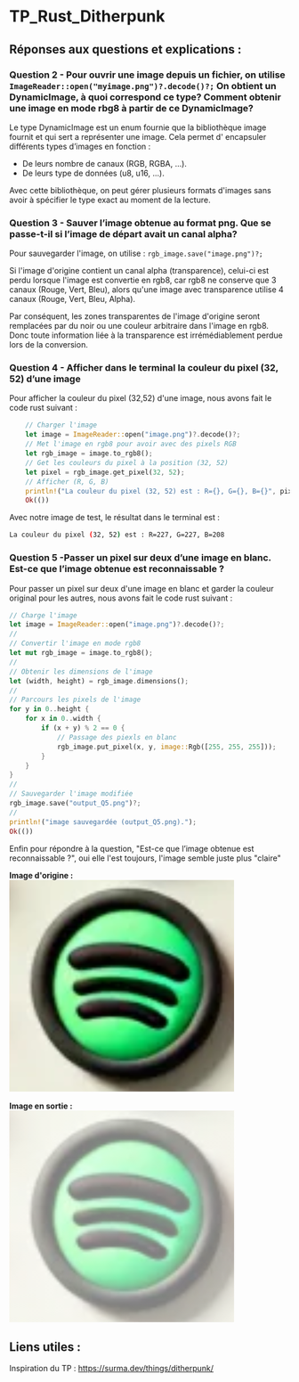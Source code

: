 # TP_Rust_Ditherpunk

## Réponses aux questions et explications :

  ### Question 2 - Pour ouvrir une image depuis un fichier, on utilise ``` ImageReader::open("myimage.png")?.decode()?; ``` On obtient un DynamicImage, à quoi correspond ce type? Comment obtenir une image en mode rbg8 à partir de ce DynamicImage?

  Le type DynamicImage est un enum fournie que la bibliothèque image fournit et qui sert a représenter une image. Cela permet d' encapsuler différents types d’images en fonction :

  - De leurs nombre de canaux (RGB, RGBA, ...).
  - De leurs type de données (u8, u16, ...).

  Avec cette bibliothèque, on peut gérer plusieurs formats d'images sans avoir à spécifier le type exact au moment de la lecture.

  ### Question 3 - Sauver l’image obtenue au format png. Que se passe-t-il si l’image de départ avait un canal alpha?

  Pour sauvegarder l'image, on utilise : 
  ```rgb_image.save("image.png")?;```

  Si l'image d'origine contient un canal alpha (transparence), celui-ci est perdu lorsque l'image est convertie en rgb8, car rgb8 ne conserve que 3 canaux (Rouge, Vert, Bleu), alors qu'une image avec transparence utilise 4 canaux (Rouge, Vert, Bleu, Alpha).

Par conséquent, les zones transparentes de l'image d'origine seront remplacées par du noir ou une couleur arbitraire dans l'image en rgb8. Donc toute information liée à la transparence est irrémédiablement perdue lors de la conversion.

### Question 4 - Afficher dans le terminal la couleur du pixel (32, 52) d’une image

Pour afficher la couleur du pixel (32,52) d'une image, nous avons fait le code rust suivant :

```rust
    // Charger l'image
    let image = ImageReader::open("image.png")?.decode()?;
    // Met l'image en rgb8 pour avoir avec des pixels RGB
    let rgb_image = image.to_rgb8();
    // Get les couleurs du pixel à la position (32, 52)
    let pixel = rgb_image.get_pixel(32, 52);
    // Afficher (R, G, B)
    println!("La couleur du pixel (32, 52) est : R={}, G={}, B={}", pixel[0], pixel[1], pixel[2]);
    Ok(())
```
Avec notre image de test, le résultat dans le terminal est :
```bash
La couleur du pixel (32, 52) est : R=227, G=227, B=208
```

### Question 5 -Passer un pixel sur deux d’une image en blanc. Est-ce que l’image obtenue est reconnaissable ?

Pour passer un pixel sur deux d'une image en blanc et garder la couleur original pour les autres, nous avons fait le code rust suivant : 

```rust
// Charge l'image
let image = ImageReader::open("image.png")?.decode()?;
//
// Convertir l'image en mode rgb8
let mut rgb_image = image.to_rgb8();
//
// Obtenir les dimensions de l'image
let (width, height) = rgb_image.dimensions();
//
// Parcours les pixels de l'image
for y in 0..height {
    for x in 0..width {
        if (x + y) % 2 == 0 {
            // Passage des piexls en blanc
            rgb_image.put_pixel(x, y, image::Rgb([255, 255, 255]));
        }
    }
}
//
// Sauvegarder l'image modifiée
rgb_image.save("output_Q5.png")?;
//
println!("image sauvegardée (output_Q5.png).");
Ok(())
```

Enfin pour répondre à la question, "Est-ce que l’image obtenue est reconnaissable ?", oui elle l'est toujours, l'image semble juste plus "claire"

**Image d'origine :**
![image](/ditherpunk/image.png)

**Image en sortie :**
![image](/ditherpunk/output_Q5.png)

## Liens utiles :

  Inspiration du TP : https://surma.dev/things/ditherpunk/
